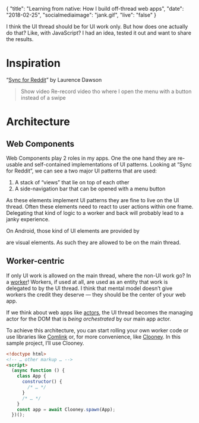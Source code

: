 {
  "title": "Learning from native: How I build off-thread web apps",
  "date": "2018-02-25",
  "socialmediaimage": "jank.gif",
  "live": "false"
}

I think the UI thread should be for UI work only. But how does one actually do that? Like, with JavaScript? I had an idea, tested it out and want to share the results.

# Inspiration

“[Sync for Reddit](https://play.google.com/store/apps/details?id=com.laurencedawson.reddit_sync)” by Laurence Dawson

> Show video
> Re-record video tho where I open the menu with a button instead of a swipe

# Architecture
## Web Components
Web Components play 2 roles in my apps. One the one hand they are re-usable and self-contained implementations of UI patterns. Looking at “Sync for Reddit”, we can see a two major UI patterns that are used:

1. A stack of “views” that lie on top of each other
1. A side-navigation bar that can be opened with a menu button

As these elements implement UI patterns they are fine to live on the UI thread. Often these elements need to react to user actions within one frame. Delegating that kind of logic to a worker and back will probably lead to a janky experience.

On Android, those kind of UI elements are provided by



are visual elements. As such they are allowed to be on the main thread.


## Worker-centric
If only UI work is allowed on the main thread, where the non-UI work go? In a [worker][WebWorker]! Workers, if used at all, are used as an entity that work is delegated to by the UI thread. I think that mental model doesn’t give workers the credit they deserve — they should be the center of your web app.

If we think about web apps like [actors][Actor model], the UI thread becomes the managing actor for the DOM that is _being orchestrated_ by our main app actor.

To achieve this architecture, you can start rolling your own worker code or use libraries like [Comlink] or, for more convenience, like [Clooney]. In this sample project, I’ll use Clooney.

```html
<!doctype html>
<!-- … other markup … -->
<script>
  (async function () {
    class App {
      constructor() {
        /* … */
      }
      /* … */
    }
    const app = await Clooney.spawn(App);
  })();
```


[WebWorker]: https://developer.mozilla.org/en-US/docs/Web/API/Web_Workers_API/Using_web_workers
[Actor model]: https://dassur.ma/things/actormodel/
[Comlink]: https://github.com/GoogleChromeLabs/comlink
[Clooney]: https://github.com/GoogleChromeLabs/clooney
